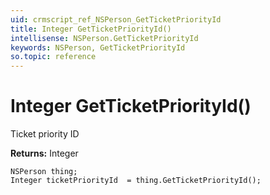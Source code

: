 ```yaml
---
uid: crmscript_ref_NSPerson_GetTicketPriorityId
title: Integer GetTicketPriorityId()
intellisense: NSPerson.GetTicketPriorityId
keywords: NSPerson, GetTicketPriorityId
so.topic: reference
---
```


# Integer GetTicketPriorityId()

Ticket priority ID

**Returns:** Integer

```crmscript
NSPerson thing;
Integer ticketPriorityId  = thing.GetTicketPriorityId();
```

